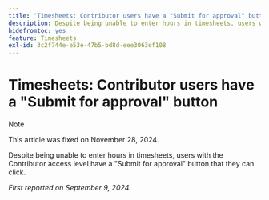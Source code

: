 ```yaml
---
title: 'Timesheets: Contributor users have a "Submit for approval" button'
description: Despite being unable to enter hours in timesheets, users with the Contributor access level have a "Submit for approval" button that they can click.
hidefromtoc: yes
feature: Timesheets
exl-id: 3c2f744e-e53e-47b5-bd8d-eee3063ef108
---
```

# Timesheets: Contributor users have a "Submit for approval" button

>[!NOTE]
>
>This article was fixed on November 28, 2024.

Despite being unable to enter hours in timesheets, users with the Contributor access level have a "Submit for approval" button that they can click.

_First reported on September 9, 2024._
